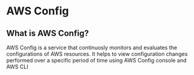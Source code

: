 # AWS Config
## What is AWS Config?
AWS Config is a service that continuosly monitors and evaluates the configurations of AWS resources. It helps to view configuration changes performed over a specific period of time using AWS Config console and AWS CLI
